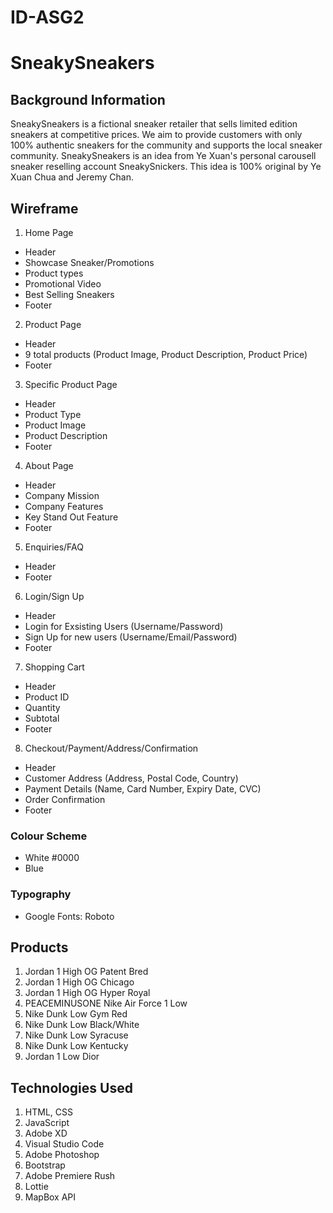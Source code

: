# ID-ASG2

# SneakySneakers
## Background Information
SneakySneakers is a fictional sneaker retailer that sells limited edition sneakers at competitive prices. We aim to provide customers with only 100% authentic sneakers for the community and supports the local sneaker community. 
SneakySneakers is an idea from Ye Xuan's personal carousell sneaker reselling account SneakySnickers. This idea is 100% original by Ye Xuan Chua and Jeremy Chan.


## Wireframe
 1. Home Page
 - Header 
 - Showcase Sneaker/Promotions
 - Product types
 - Promotional Video
 - Best Selling Sneakers
 - Footer
 2. Product Page
 - Header 
 - 9 total products (Product Image, Product Description, Product Price)
 - Footer
 3. Specific Product Page
 - Header 
 - Product Type
 - Product Image
 - Product Description
 - Footer
 4. About Page
 - Header
 - Company Mission
 - Company Features
 - Key Stand Out Feature
 - Footer
 5. Enquiries/FAQ 
 - Header 
 - Footer
 6. Login/Sign Up
 - Header 
 - Login for Exsisting Users (Username/Password)
 - Sign Up for new users (Username/Email/Password)
 - Footer
 7. Shopping Cart
 - Header 
 - Product ID
 - Quantity 
 - Subtotal 
 - Footer
 8. Checkout/Payment/Address/Confirmation
 - Header 
 - Customer Address (Address, Postal Code, Country)
 - Payment Details (Name, Card Number, Expiry Date, CVC)
 - Order Confirmation
 - Footer
 
### Colour Scheme
- White #0000
- Blue


### Typography
- Google Fonts: Roboto

## Products
1. Jordan 1 High OG Patent Bred
2. Jordan 1 High OG Chicago
3. Jordan 1 High OG Hyper Royal 
4. PEACEMINUSONE Nike Air Force 1 Low
5. Nike Dunk Low Gym Red 
6. Nike Dunk Low Black/White
7. Nike Dunk Low Syracuse 
8. Nike Dunk Low Kentucky
9. Jordan 1 Low Dior


## Technologies Used 
1. HTML, CSS
2. JavaScript
3. Adobe XD
4. Visual Studio Code
5. Adobe Photoshop
6. Bootstrap
7. Adobe Premiere Rush
8. Lottie
9. MapBox API